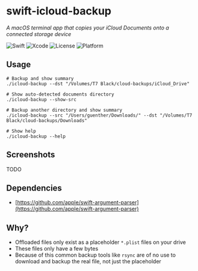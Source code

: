 # swift-icloud-backup

*A macOS terminal app that copies your iCloud Documents onto a connected storage device*

![Swift](https://img.shields.io/badge/swift-5.3-brightgreen.svg)
![Xcode](https://img.shields.io/badge/xcode-12.5-brightgreen.svg)
![License](https://img.shields.io/badge/license-MIT-blue.svg)
![Platform](https://img.shields.io/badge/platform-macOS-lightgrey.svg)

## Usage

```shell
# Backup and show summary
./icloud-backup --dst "/Volumes/T7 Black/cloud-backups/iCloud_Drive"

# Show auto-detected documents directory
./icloud-backup --show-src

# Backup another directory and show summary
./icloud-backup --src "/Users/guenther/Downloads/" --dst "/Volumes/T7 Black/cloud-backups/Downloads"

# Show help
./icloud-backup --help
```

## Screenshots

TODO

## Dependencies

- [https://github.com/apple/swift-argument-parser](https://github.com/apple/swift-argument-parser)

## Why?

- Offloaded files only exist as a placeholder `*.plist` files on your drive
- These files only have a few bytes
- Because of this common backup tools like `rsync` are of no use to download and backup the real file, not just the placeholder
